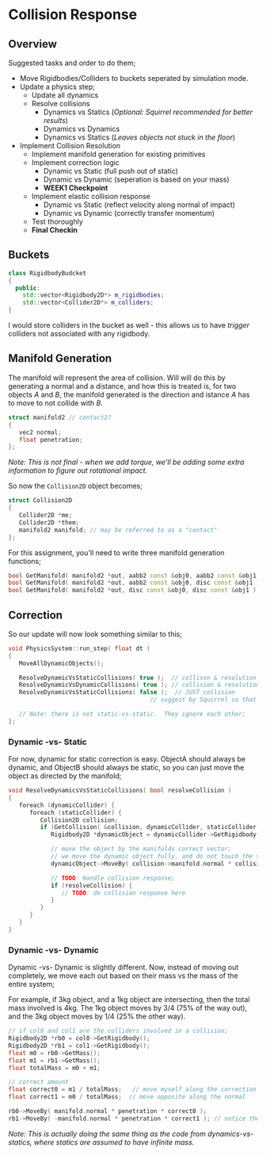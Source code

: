 Collision Response
======

## Overview
Suggested tasks and order to do them; 

- Move Rigidbodies/Colliders to buckets seperated by simulation mode. 
- Update a physics step;
  - Update all dynamics
  - Resolve collisions
    - Dynamics vs Statics (*Optional: Squirrel recommended for better results*)
    - Dynamics vs Dynamics 
    - Dynamics vs Statics (*Leaves objects not stuck in the floor*)
- Implement Collision Resolution
  - Implement manifold generation for existing primitives
  - Implement correction logic
    - Dynamic vs Static (full push out of static)
    - Dynamic vs Dynamic (seperation is based on your mass)
    - **WEEK1 Checkpoint**
  - Implement elastic collision response
    - Dynamic vs Static (reflect velocity along normal of impact)
    - Dynamic vs Dynamic (correctly transfer momentum)
  - Test thoroughly
  - **Final Checkin**

## Buckets

```cpp
class RigidbodyBudcket
{
  public:
    std::vector<Rigidbody2D*> m_rigidbodies; 
    std::vector<Collider2D*> m_colliders; 
}
```

I would store colliders in the bucket as well - this allows us to have *trigger* colliders not associated with any rigidbody. 


## Manifold Generation

The manifold will represent the area of collision.  Will will do this by generating a normal and a distance, and how this is treated is, for
two objects *A* and *B*, the manifold generated is the direction and istance *A* has to move to not collide with *B*. 

```cpp
struct manifold2 // contact2?
{
   vec2 normal;
   float penetration; 
}; 
```

*Note: This is not final - when we add torque, we'll be adding some extra information to figure out rotational impact.*

So now the `Collision2D` object becomes;

```cpp
struct Collision2D 
{
   Collider2D *me; 
   Collider2D *them; 
   manifold2 manifold; // may be referred to as a "contact"
};
```

For this assignment, you'll need to write three manifold generation functions; 

```cpp
bool GetManifold( manifold2 *out, aabb2 const &obj0, aabb2 const &obj1 ); 
bool GetManifold( manifold2 *out, aabb2 const &obj0, disc const &obj1 ); 
bool GetManifold( manifold2 *out, disc const &obj0, disc const &obj1 ); 
```


## Correction
So our update will now look something similar to this; 

```cpp
void PhysicsSystem::run_step( float dt ) 
{
   MoveAllDynamicObjects();

   ResolveDynamicVsStaticCollisions( true );  // collison & resolution
   ResolveDynamicVsDynamicCollisions( true ); // collision & resolution
   ResolveDynamicVsStaticCollisions( false );  // JUST collision
                                        // suggest by Squirrel so that dynamic objects are not seen penetrating the world

   // Note: there is not static-vs-static.  They ignore each other; 
}; 
```

### Dynamic -vs- Static
For now, dynamic for static correction is easy.  ObjectA should always be dynamic, and ObjectB should always be static,
so you can just move the object as directed by the manifold; 

```cpp
void ResolveDynamicsVsStaticCollisions( bool resolveCollision )
{
   foreach (dynamicCollider) {
      foreach (staticCollider) {
         Collision2D collision; 
         if (GetCollision( &collision, dynamicCollider, staticCollider )) {
            Rigidbody2D *dynamicObject = dynamicCollider->GetRigidbody(); 

            // move the object by the manifolds correct vector; 
            // we move the dynamic object fully, and do not touch the static; 
            dynamicObject->MoveBy( collision->manifold.normal * collision->manifold.penetration ); 

            // TODO: Handle collision response; 
            if (resolveCollision) {
               // TODO: do collision response here
            }
         }
      }
   }
}

```


### Dynamic -vs- Dynamic
Dynamic -vs- Dynamic is slightly different.  Now, instead of moving out completely, we move
each out based on their mass vs the mass of the entire system; 

For example, if 3kg object, and a 1kg object are intersecting, then the total mass
involved is 4kg.  The 1kg object moves by 3/4 (75% of the way out), and the 3kg object moves
by 1/4 (25% the other way). 

```cpp
// if col0 and col1 are the colliders involved in a collision; 
Rigidbody2D *rb0 = col0->GetRigidbody();
Rigidbody2D *rb1 = col1->GetRigidbody(); 
float m0 = rb0->GetMass(); 
float m1 = rb1->GetMass(); 
float totalMass = m0 + m1; 

// correct amount
float correct0 = m1 / totalMass;   // move myself along the correction normal
float correct1 = m0 / totalMass;  // move opposite along the normal

rb0->MoveBy( manifold.normal * penetration * correct0 ); 
rb1->MoveBy( -manifold.normal * penetration * correct1 ); // notice the negative
```

*Note:  This is actually doing the same thing as the code from dynamics-vs-statics, where statics are assumed to have infinite mass.*






